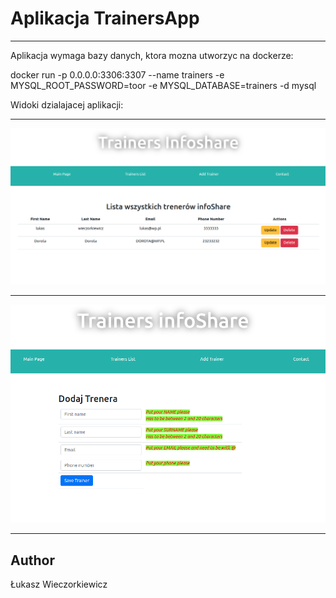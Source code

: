 # Aplikacja TrainersApp

---

Aplikacja wymaga bazy danych, ktora mozna utworzyc na dockerze:

 docker run -p 0.0.0.0:3306:3307 --name trainers -e MYSQL_ROOT_PASSWORD=toor -e MYSQL_DATABASE=trainers -d mysql
 
Widoki dzialajacej aplikacji:

---


![Lista_trenerow](./src/main/resources/static/lista_trenerow.png "Lista Trenerow")


---


![Formularz_dodawania](./src/main/resources/static/formularz_dodawania.png "Formularz dodawania trenera")


---
 
## Author

Łukasz Wieczorkiewicz